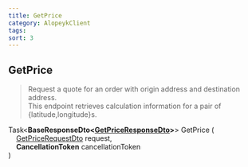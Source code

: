 ```yaml
---
title: GetPrice
category: AlopeykClient
tags: 
sort: 3
---
```


## GetPrice
> Request a quote for an order with origin address and destination address.  
> This endpoint retrieves calculation information for a pair of {latitude,longitude}s.


Task<**BaseResponseDto<[GetPriceResponseDto]({{site.libraryurl}}/Dtos/GetPrice/GetPriceResponseDto.html)>**> GetPrice (  
&nbsp;&nbsp;&nbsp;&nbsp;[GetPriceRequestDto]({{site.libraryurl}}/Dtos/GetPrice/GetPriceRequestDto.html) request,  
&nbsp;&nbsp;&nbsp;&nbsp;**CancellationToken** cancellationToken  
)
